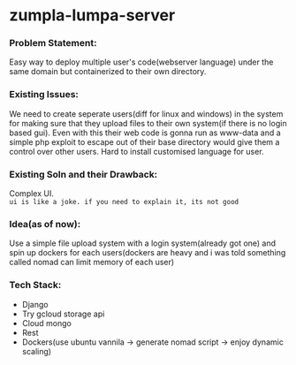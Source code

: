 # zumpla-lumpa-server


### Problem Statement:  
Easy way to deploy multiple user's code(webserver language) under the same domain but containerized to their own directory.  
  
  
### Existing Issues:
We need to create seperate users(diff for linux and windows) in the system for making sure that they upload files to their own system(if there is no login based gui). Even with this their web code is gonna run as www-data and a simple php exploit to escape out of their base directory would give them a control over other users. Hard to install customised language for user.  
  
  
### Existing Soln and their Drawback:
Complex UI.  
`ui is like a joke. if you need to explain it, its not good`  
  
  
### Idea(as of now):
Use a simple file upload system with a login system(already got one) and spin up dockers for each users(dockers are heavy and i was told something called nomad can limit memory of each user)  
  
    
### Tech Stack:
- Django
- Try gcloud storage api
- Cloud mongo
- Rest
- Dockers(use ubuntu vannila -> generate nomad script -> enjoy dynamic scaling)
